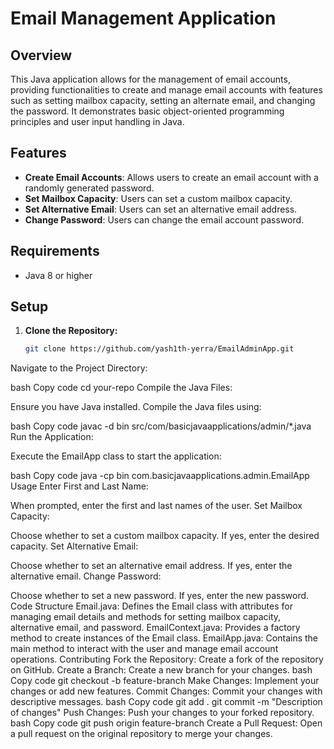 # Email Management Application

## Overview

This Java application allows for the management of email accounts, providing functionalities to create and manage email accounts with features such as setting mailbox capacity, setting an alternate email, and changing the password. It demonstrates basic object-oriented programming principles and user input handling in Java.

## Features

- **Create Email Accounts**: Allows users to create an email account with a randomly generated password.
- **Set Mailbox Capacity**: Users can set a custom mailbox capacity.
- **Set Alternative Email**: Users can set an alternative email address.
- **Change Password**: Users can change the email account password.

## Requirements

- Java 8 or higher

## Setup

1. **Clone the Repository:**

   ```bash
   git clone https://github.com/yash1th-yerra/EmailAdminApp.git
Navigate to the Project Directory:

bash
Copy code
cd your-repo
Compile the Java Files:

Ensure you have Java installed. Compile the Java files using:

bash
Copy code
javac -d bin src/com/basicjavaapplications/admin/*.java
Run the Application:

Execute the EmailApp class to start the application:

bash
Copy code
java -cp bin com.basicjavaapplications.admin.EmailApp
Usage
Enter First and Last Name:

When prompted, enter the first and last names of the user.
Set Mailbox Capacity:

Choose whether to set a custom mailbox capacity. If yes, enter the desired capacity.
Set Alternative Email:

Choose whether to set an alternative email address. If yes, enter the alternative email.
Change Password:

Choose whether to set a new password. If yes, enter the new password.
Code Structure
Email.java: Defines the Email class with attributes for managing email details and methods for setting mailbox capacity, alternative email, and password.
EmailContext.java: Provides a factory method to create instances of the Email class.
EmailApp.java: Contains the main method to interact with the user and manage email account operations.
Contributing
Fork the Repository: Create a fork of the repository on GitHub.
Create a Branch: Create a new branch for your changes.
bash
Copy code
git checkout -b feature-branch
Make Changes: Implement your changes or add new features.
Commit Changes: Commit your changes with descriptive messages.
bash
Copy code
git add .
git commit -m "Description of changes"
Push Changes: Push your changes to your forked repository.
bash
Copy code
git push origin feature-branch
Create a Pull Request: Open a pull request on the original repository to merge your changes.
